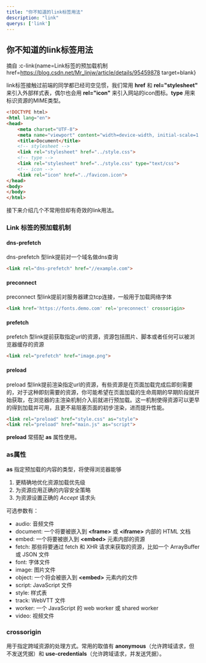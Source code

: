 ```yaml
---
title: "你不知道的link标签用法"
description: "link"
querys: ['link']
---
```


## 你不知道的link标签用法

摘自 :c-link{name=Link标签的预加载机制 href=https://blog.csdn.net/Mr_linjw/article/details/95459878 target=blank}

link标签接触过前端的同学都已经司空见惯，我们常用 **href** 和 **rel="stylesheet"** 来引入外部样式表，偶尔也会用 **rel="icon"** 来引入网站的icon图标。**type** 用来标识资源的MIME类型。

```html
<!DOCTYPE html>
<html lang="en">
<head>
    <meta charset="UTF-8">
    <meta name="viewport" content="width=device-width, initial-scale=1.0">
    <title>Document</title>
    <!-- stylesheet -->
    <link rel="stylesheet" href="../style.css">
    <!-- type -->
    <link rel="stylesheet" href="../style.css" type="text/css">
    <!-- icon -->
    <link rel="icon" href="../favicon.icon">
</head>
<body>
</body>
</html>
```

接下来介绍几个不常用但却有奇效的link用法。

### Link 标签的预加载机制

#### dns-prefetch

dns-prefetch 型link提前对一个域名做dns查询

```html
<link rel="dns-prefetch" href="//example.com">
```

#### preconnect

preconnect 型link提前对服务器建立tcp连接，一般用于加载网络字体

```html
<link href='https://fonts.demo.com' rel='preconnect' crossorigin>
```

#### prefetch

prefetch 型link提前获取指定url的资源，资源包括图片、脚本或者任何可以被浏览器缓存的资源

```html
<link rel="prefetch" href="image.png">
```

#### preload

preload 型link提前渲染指定url的资源，有些资源是在页面加载完成后即刻需要的，对于这种即刻需要的资源，你可能希望在页面加载的生命周期的早期阶段就开始获取，在浏览器的主渲染机制介入前就进行预加载。这一机制使得资源可以更早的得到加载并可用，且更不易阻塞页面的初步渲染，进而提升性能。

```html
<link rel="preload" href="style.css" as="style">
<link rel="preload" href="main.js" as="script">
```

**preload** 常搭配 **as** 属性使用。

### as属性

**as** 指定预加载的内容的类型，将使得浏览器能够

1. 更精确地优化资源加载优先级
2. 为资源应用正确的内容安全策略
3. 为资源设置正确的 _Accept_ 请求头

可选参数有：

- audio: 音频文件
- document: 一个将要被嵌入到 **&lt;frame&gt;** 或 **&lt;iframe&gt;** 内部的 HTML 文档
- embed: 一个将要被嵌入到 **&lt;embed&gt;** 元素内部的资源
- fetch: 那些将要通过 fetch 和 XHR 请求来获取的资源，比如一个 ArrayBuffer 或 JSON 文件
- font: 字体文件
- image: 图片文件
- object: 一个将会被嵌入到 **&lt;embed&gt;** 元素内的文件
- script: JavaScript 文件
- style: 样式表
- track: WebVTT 文件
- worker: 一个 JavaScript 的 web worker 或 shared worker
- video: 视频文件

### crossorigin

用于指定跨域资源的处理方式。常用的取值有 **anonymous**（允许跨域请求，但不发送凭据）和 **use-credentials**（允许跨域请求，并发送凭据）。